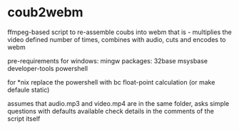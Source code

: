 # coub2webm
ffmpeg-based script to re-assemble coubs into webm
that is - multiplies the video defined number of times, combines with audio, cuts and encodes to webm

pre-requirements for windows:
mingw packages: 32base msysbase developer-tools
powershell

for *nix replace the powershell with bc float-point calculation (or make defaule static)

assumes that audio.mp3 and video.mp4 are in the same folder, asks simple questions with defaults available
check details in the comments of the script itself
